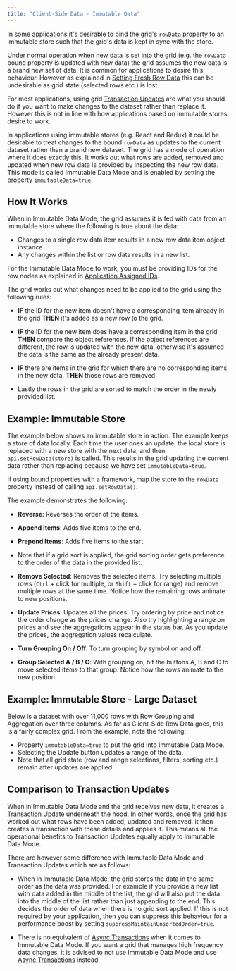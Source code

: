 ```yaml
---
title: "Client-Side Data - Immutable Data"
---
```


In some applications it's desirable to bind the grid's `rowData` property to an immutable store such that the grid's data is kept in sync with the store.

Under normal operation when new data is set into the grid (e.g. the `rowData` bound property is updated with new data) the grid assumes the new data is a brand new set of data. It is common for applications to desire this behaviour. However as explained in [Setting Fresh Row Data](../data-update/#setting-fresh-row-data) this can be undesirable as grid state (selected rows etc.) is lost.

For most applications, using grid [Transaction Updates](../data-update-transactions/) are what you should do if you want to make changes to the dataset rather than replace it. However this is not in line with how applications based on immutable stores desire to work.

In applications using immutable stores (e.g. React and Redux) it could be desirable to treat changes to the bound `rowData` as updates to the current dataset rather than a brand new dataset. The grid has a mode of operation where it does exactly this. It works out what rows are added, removed and updated when new row data is provided by inspecting the new row data. This mode is called Immutable Data Mode and is enabled by setting the property `immutableData=true`.

## How It Works

When in Immutable Data Mode, the grid assumes it is fed with data from an immutable store where the following is true about the data:


- Changes to a single row data item results in a new row data item object instance.
- Any changes within the list or row data results in a new list.

For the Immutable Data Mode to work, you must be providing IDs for the row nodes as explained in [Application Assigned IDs](../row-object/#application-assigned-ids).

The grid works out what changes need to be applied to the grid using the following rules:

- **IF** the ID for the new item doesn't have a corresponding item already in the grid **THEN** it's added as a new row to the grid.

- **IF** the ID for the new item does have a corresponding item in the grid **THEN** compare the object references. If the object references are different, the row is updated with the new data, otherwise it's assumed the data is the same as the already present data.

- **IF** there are items in the grid for which there are no corresponding items in the new data, **THEN** those rows are removed.

- Lastly the rows in the grid are sorted to match the order in the newly provided list.

## Example: Immutable Store

The example below shows an immutable store in action. The example keeps a store of data locally. Each time the user does an update, the local store is replaced with a new store with the next data, and then `api.setRowData(store)` is called. This results in the grid updating the current data rather than replacing because we have set `immutableData=true`.

If using bound properties with a framework, map the store to the `rowData` property instead of calling `api.setRowData()`.

The example demonstrates the following:


- **Reverse**: Reverses the order of the items.

- **Append Items**: Adds five items to the end.

- **Prepend Items**: Adds five items to the start.

- Note that if a grid sort is applied, the grid sorting order gets preference to the order of the data in the provided list.

- **Remove Selected**: Removes the selected items. Try selecting multiple rows (`Ctrl` + click for multiple, or `Shift` + click for range) and remove multiple rows at the same time. Notice how the remaining rows animate to new positions.

- **Update Prices**: Updates all the prices. Try ordering by price and notice the order change as the prices change. Also try highlighting a range on prices and see the aggregations appear in the status bar. As you update the prices, the aggregation values recalculate.

- **Turn Grouping On / Off**: To turn grouping by symbol on and off.

- **Group Selected A / B / C**: With grouping on, hit the buttons A, B and C to move selected items to that group. Notice how the rows animate to the new position.

<grid-example title='Simple Immutable Store' name='simple-immutable-store' type='generated' options='{ "enterprise": true, "exampleHeight": 540, "modules": ["clientside", "rowgrouping"] }'></grid-example>

## Example: Immutable Store - Large Dataset

Below is a dataset with over 11,000 rows with Row Grouping and Aggregation over three columns. As far as Client-Side Row Data goes, this is a fairly complex grid. From the example, note the following:

- Property `immutableData=true` to put the grid into Immutable Data Mode.
- Selecting the Update button updates a range of the data.
- Note that all grid state (row and range selections, filters, sorting etc.) remain after updates are applied.

<grid-example title='Complex Immutable Store' name='complex-immutable-store' type='generated' options='{ "enterprise": true, "exampleHeight": 590, "modules": ["clientside", "rowgrouping"] }'></grid-example>

## Comparison to Transaction Updates

When in Immutable Data Mode and the grid receives new data, it creates a [Transaction Update](../data-update-transactions/) underneath the hood. In other words, once the grid has worked out what rows have been added, updated and removed, it then creates a transaction with these details and applies it. This means all the operational benefits to Transaction Updates equally apply to Immutable Data Mode.

There are however some difference with Immutable Data Mode and Transaction Updates which are as follows:

- When in Immutable Data Mode, the grid stores the data in the same order as the data was provided. For example if you provide a new list with data added in the middle of the list, the grid will also put the data into the middle of the list rather than just appending to the end. This decides the order of data when there is no grid sort applied. If this is not required by your application, then you can suppress this behaviour for a performance boost by setting `suppressMaintainUnsortedOrder=true`.

- There is no equivalent of [Async Transactions](../data-update-high-frequency/) when it comes to Immutable Data Mode. If you want a grid that manages high frequency data changes, it is advised to not use Immutable Data Mode and use [Async Transactions](../data-update-high-frequency/) instead.

